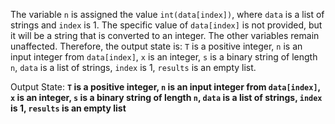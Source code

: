 The variable `n` is assigned the value `int(data[index])`, where `data` is a list of strings and `index` is 1. The specific value of `data[index]` is not provided, but it will be a string that is converted to an integer. The other variables remain unaffected. Therefore, the output state is: `T` is a positive integer, `n` is an input integer from `data[index]`, `x` is an integer, `s` is a binary string of length `n`, `data` is a list of strings, `index` is 1, `results` is an empty list.

Output State: **`T` is a positive integer, `n` is an input integer from `data[index]`, `x` is an integer, `s` is a binary string of length `n`, `data` is a list of strings, `index` is 1, `results` is an empty list**